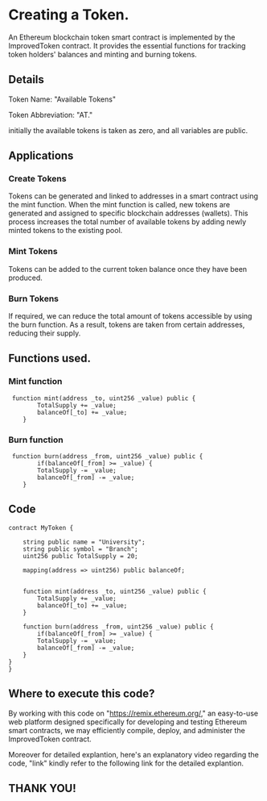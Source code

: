 # Creating a Token.

An Ethereum blockchain token smart contract is implemented by the ImprovedToken contract. It provides the essential functions for tracking token holders' balances and minting and burning tokens.

##  Details
Token Name: "Available Tokens" 

Token Abbreviation: "AT."

initially the available tokens is taken as zero, and all variables are public.

## Applications
### Create Tokens
Tokens can be generated and linked to addresses in a smart contract using the mint function. When the mint function is called, new tokens are generated and assigned to specific blockchain addresses (wallets). This process increases the total number of available tokens by adding newly minted tokens to the existing pool.




### Mint Tokens
Tokens can be added to the current token balance once they have been produced.



### Burn Tokens
If required, we can reduce the total amount of tokens accessible by using the burn function. As a result, tokens are taken from certain addresses, reducing their supply.




## Functions used.


### Mint function

```
 function mint(address _to, uint256 _value) public {
        TotalSupply += _value;
        balanceOf[_to] += _value;
    }
```
### Burn function
```
 function burn(address _from, uint256 _value) public {
        if(balanceOf[_from] >= _value) {
        TotalSupply -= _value;
        balanceOf[_from] -= _value;
    }
```
## Code 
```
contract MyToken {

    string public name = "University";
    string public symbol = "Branch";
    uint256 public TotalSupply = 20;

    mapping(address => uint256) public balanceOf;

  
    function mint(address _to, uint256 _value) public {
        TotalSupply += _value;
        balanceOf[_to] += _value;
    }

    function burn(address _from, uint256 _value) public {
        if(balanceOf[_from] >= _value) {
        TotalSupply -= _value;
        balanceOf[_from] -= _value;
    }
}
}
```
## Where to execute this code?

By working with this code on "https://remix.ethereum.org/," an easy-to-use web platform designed specifically for developing and testing Ethereum smart contracts, we may efficiently compile, deploy, and administer the ImprovedToken contract.


Moreover for detailed explantion, here's an explanatory video regarding the code, "link"
kindly refer to the following link for the detailed explantion. 
## THANK YOU!

